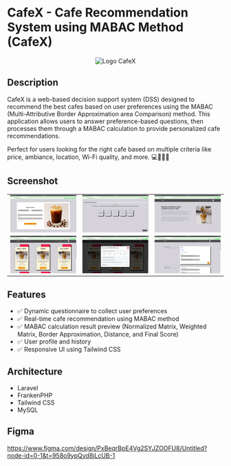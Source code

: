 # CafeX - Cafe Recommendation System using MABAC Method (CafeX)
<div align="center">
  <img src="public/images/coffee.ico" width="100" alt="Logo CafeX"/>
</div>

## Description
CafeX is a web-based decision support system (DSS) designed to recommend the best cafes based on user preferences using the MABAC (Multi-Attributive Border Approximation area Comparison) method.
This application allows users to answer preference-based questions, then processes them through a MABAC calculation to provide personalized cafe recommendations.

Perfect for users looking for the right cafe based on multiple criteria like price, ambiance, location, Wi-Fi quality, and more. 💻📶🍰✨

## Screenshot

<table>
  <tr>
    <td><img src="public/images/1.png" alt="Login"/></td>
    <td><img src="public/images/2.png" alt="Preferences Question"/></td>
    <td><img src="public/images/3.png" alt="Home"/></td>
  </tr>
  <tr>
    <td><img src="public/images/4.png" alt="Recomendation"/></td>
    <td><img src="public/images/5.png" alt="Mabac"/></td>
    <td><img src="public/images/6.png" alt="Profile"/></td>
  </tr>
</table>

## Features
- ✅ Dynamic questionnaire to collect user preferences
- ✅ Real-time cafe recommendation using MABAC method
- ✅ MABAC calculation result preview (Normalized Matrix, Weighted Matrix, Border Approximation, Distance, and Final Score)
- ✅ User profile and history
- ✅ Responsive UI using Tailwind CSS

## Architecture
- Laravel
- FrankenPHP
- Tailwind CSS
- MySQL

## Figma
https://www.figma.com/design/PxBeqrBpE4Vg2SYJZOOFU8/Untitled?node-id=0-1&t=958o9ypQyd8jLcUB-1